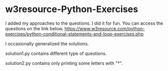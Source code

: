 # w3resource-Python-Exercises

I added my approaches to the questions. I did it for fun. You can access the questions on the link below.
https://www.w3resource.com/python-exercises/python-conditional-statements-and-loop-exercises.php

I occasionally generalized the solutions.

solution1.py contains different type of questions.

solution2.py contains only printing some letters with "*".
